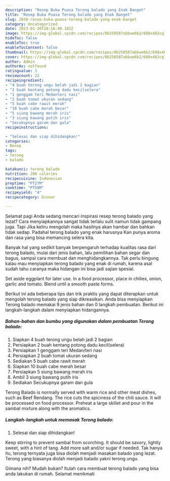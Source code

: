```yaml
---
description: "Resep Buka Puasa Terong balado yang Enak Banget"
title: "Resep Buka Puasa Terong balado yang Enak Banget"
slug: 2838-resep-buka-puasa-terong-balado-yang-enak-banget
category: Uncategorized
date: 2023-01-26T20:16:40.102Z
image: https://img-global.cpcdn.com/recipes/0b250587abbae6b2/680x482cq70/terong-balado-foto-resep-utama.jpg
hideToc: false
enableToc: true
enableTocContent: false
thumbnail: https://img-global.cpcdn.com/recipes/0b250587abbae6b2/680x482cq70/terong-balado-foto-resep-utama.jpg
cover: https://img-global.cpcdn.com/recipes/0b250587abbae6b2/680x482cq70/terong-balado-foto-resep-utama.jpg
author: Admin
authorAv: notfound
ratingvalue: 3
reviewcount: 22
recipeingredient:
- "4 buah terong ungu belah jadi 2 bagian"
- "2 buah kentang potong dadu kecilselera"
- "1 genggam teri Medanteri nasi"
- "2 buah tomat ukuran sedang"
- "5 buah cabe rawit merah"
- "10 buah cabe merah besar"
- "5 siung bawang merah iris"
- "3 siung bawang putih iris"
- "Secukupnya garam dan gula"
recipeinstructions:

- "Selesai dan siap dihidangkan!"
categories:
- Resep
tags:
- terong
- balado

katakunci: terong balado 
nutrition: 208 calories
recipecuisine: Indonesian
preptime: "PT27M"
cooktime: "PT50M"
recipeyield: "4"
recipecategory: Dinner

---
```



Selamat pagi Anda sedang mencari inspirasi resep terong balado yang lezat? Cara menyiapkannya sangat tidak terlalu sulit namun tidak gampang juga. Tapi Jika keliru mengolah maka hasilnya akan hambar dan bahkan tidak sedap. Padahal terong balado yang enak harusnya Kan punya aroma dan rasa yang bisa memancing selera kita.


Banyak hal yang sedikit banyak berpengaruh terhadap kualitas rasa dari terong balado, mulai dari jenis bahan, lalu pemilihan bahan segar dan bagus, sampai cara membuat dan menghidangkannya. Tak perlu bingung kalau mau menyiapkan terong balado yang enak di rumah, karena asal sudah tahu caranya maka hidangan ini bisa jadi sajian spesial.

Set aside eggplant for later use. In a food processor, place in chilies, onion, garlic and tomato. Blend until a smooth paste forms.


Berikut ini ada beberapa tips dan trik praktis yang dapat diterapkan untuk mengolah terong balado yang siap dikreasikan. Anda bisa menyiapkan Terong balado memakai 9 jenis bahan dan 0 langkah pembuatan. Berikut ini langkah-langkah dalam menyiapkan hidangannya.

<!--inarticleads1-->

##### Bahan-bahan dan bumbu yang digunakan dalam pembuatan Terong balado:

1. Siapkan 4 buah terong ungu belah jadi 2 bagian
1. Persiapkan 2 buah kentang potong dadu kecil(selera)
1. Persiapkan 1 genggam teri Medan/teri nasi
1. Persiapkan 2 buah tomat ukuran sedang
1. Sediakan 5 buah cabe rawit merah
1. Siapkan 10 buah cabe merah besar
1. Persiapkan 5 siung bawang merah iris
1. Ambil 3 siung bawang putih iris
1. Sediakan Secukupnya garam dan gula


Terong Balado is normally served with warm rice and other meat dishes, such as Beef Rendang. The rice cuts the spiciness of the chili sauce. It will be processed on food processor. Preheat a large skillet and pour in the sambal mixture along with the aromatics. 

<!--inarticleads2-->

##### Langkah-langkah untuk memasak Terong balado:


1. Selesai dan siap dihidangkan!

Keep stirring to prevent sambal from scorching. It should be savory, lightly sweet, with a hint of tang. Add more salt and/or sugar if needed. Tak hanya itu, terong ternyata juga bisa diolah menjadi masakan balado yang lezat. Terong yang biasanya diolah menjadi balado yakni terong ungu. 

Gimana nih? Mudah bukan? Itulah cara membuat terong balado yang bisa anda lakukan di rumah. Selamat menikmati
